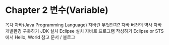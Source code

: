 # Chapter 2 변수(Variable)

목차
자바(Java Programming Language)
자바란 무엇인가?
자바 버전의 역사
자바개발환경 구축하기
JDK 설치
Eclipse 설치
자바로 프로그램 작성하기
Eclipse or STS에서 Hello, World
참고 문서 / 블로그
